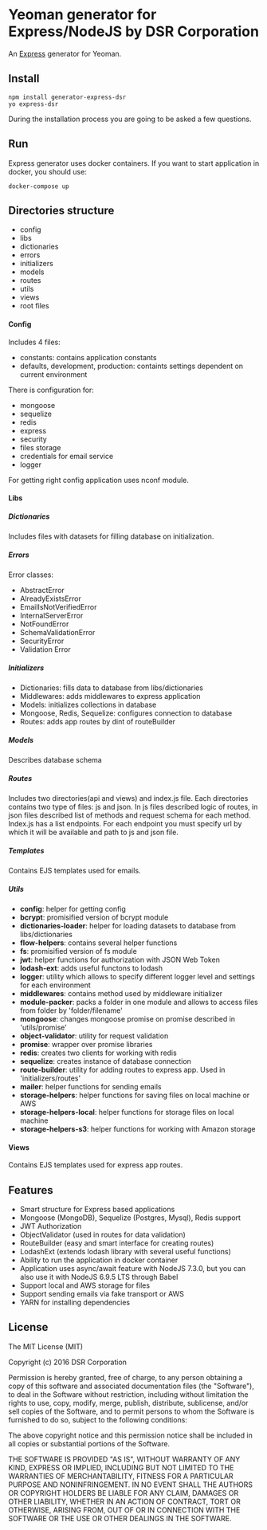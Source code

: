 # Yeoman generator for Express/NodeJS by DSR Corporation
An [Express](http://expressjs.com/) generator for Yeoman.

## Install

```
npm install generator-express-dsr
yo express-dsr
```
During the installation process you are going to be asked a few questions.

## Run
Express generator uses docker containers. If you want to start application in docker, you should use:
```
docker-compose up
```

## Directories structure

- config
- libs
 - dictionaries 
 - errors
 - initializers
 - models
 - routes
 - utils
- views 
- root files

#### Config
Includes 4 files:
- constants: contains application constants
- defaults, development, production: containts settings dependent on current environment

There is configuration for:
- mongoose
- sequelize
- redis
- express 
- security
- files storage
- credentials for email service
- logger

For getting right config application uses nconf module.

#### Libs
##### Dictionaries
Includes files with datasets for filling database on initialization.

##### Errors
Error classes:
- AbstractError
- AlreadyExistsError
- EmailIsNotVerifiedError
- InternalServerError
- NotFoundError
- SchemaValidationError
- SecurityError
- Validation Error

##### Initializers
- Dictionaries: fills data to database from libs/dictionaries
- Middlewares: adds middlewares to express application
- Models: initializes collections in database
- Mongoose, Redis, Sequelize: configures connection to database
- Routes: adds app routes by dint of routeBuilder

##### Models
Describes database schema

##### Routes
Includes two directories(api and views) and index.js file. Each directories contains two type of files: js and json.
In js files described logic of routes, in json files described list of methods and request schema for each method.
Index.js has a list endpoints. For each endpoint you must specify url by which it will be available and path to js and json file.

##### Templates
Contains EJS templates used for emails.

##### Utils
- **config**: helper for getting config
- **bcrypt**: promisified version of bcrypt module
- **dictionaries-loader**: helper for loading datasets to database from libs/dictionaries
- **flow-helpers**: contains several helper functions
- **fs**: promisified version of fs module
- **jwt**: helper functions for authorization with JSON Web Token
- **lodash-ext**: adds useful functons to lodash
- **logger**: utility which allows to specify different logger level and settings for each environment
- **middlewares**: contains method used by middleware initializer
- **module-packer**: packs a folder in one module and allows to access files from folder by 'folder/filename'
- **mongoose**: changes mongoose promise on promise described in 'utils/promise'
- **object-validator**: utility for request validation
- **promise**: wrapper over promise libraries
- **redis**: creates two clients for working with redis
- **sequelize**: creates instance of database connection
- **route-builder**: utility for adding routes to express app. Used in 'initializers/routes'
- **mailer**: helper functions for sending emails
- **storage-helpers**: helper functions for saving files on local machine or AWS
- **storage-helpers-local**: helper functions for storage files on local machine
- **storage-helpers-s3**: helper functions for working with Amazon storage

#### Views
Contains EJS templates used for express app routes.

## Features
- Smart structure for Express based applications
- Mongoose (MongoDB), Sequelize (Postgres, Mysql), Redis support
- JWT Authorization
- ObjectValidator (used in routes for data validation)
- RouteBuilder (easy and smart interface for creating routes)
- LodashExt (extends lodash library with several useful functions)
- Ability to run the application in docker container
- Application uses async/await feature with NodeJS 7.3.0,
  but you can also use it with NodeJS 6.9.5 LTS through Babel
- Support local and AWS storage for files
- Support sending emails via fake transport or AWS
- YARN for installing dependencies


## License
The MIT License (MIT)

Copyright (c) 2016 DSR Corporation

Permission is hereby granted, free of charge, to any person obtaining a copy
of this software and associated documentation files (the "Software"), to deal
in the Software without restriction, including without limitation the rights
to use, copy, modify, merge, publish, distribute, sublicense, and/or sell
copies of the Software, and to permit persons to whom the Software is
furnished to do so, subject to the following conditions:

The above copyright notice and this permission notice shall be included in all
copies or substantial portions of the Software.

THE SOFTWARE IS PROVIDED "AS IS", WITHOUT WARRANTY OF ANY KIND, EXPRESS OR
IMPLIED, INCLUDING BUT NOT LIMITED TO THE WARRANTIES OF MERCHANTABILITY,
FITNESS FOR A PARTICULAR PURPOSE AND NONINFRINGEMENT. IN NO EVENT SHALL THE
AUTHORS OR COPYRIGHT HOLDERS BE LIABLE FOR ANY CLAIM, DAMAGES OR OTHER
LIABILITY, WHETHER IN AN ACTION OF CONTRACT, TORT OR OTHERWISE, ARISING FROM,
OUT OF OR IN CONNECTION WITH THE SOFTWARE OR THE USE OR OTHER DEALINGS IN THE
SOFTWARE.

